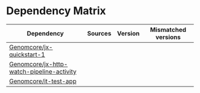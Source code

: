 # Dependency Matrix

Dependency | Sources | Version | Mismatched versions
---------- | ------- | ------- | -------------------
[Genomcore/jx-quickstart-1](https://github.com/Genomcore/jx-quickstart-1.git) |  | []() | 
[Genomcore/jx-http-watch-pipeline-activity](https://github.com/Genomcore/jx-http-watch-pipeline-activity.git) |  | []() | 
[Genomcore/it-test-app](https://github.com/Genomcore/it-test-app.git) |  | []() | 
